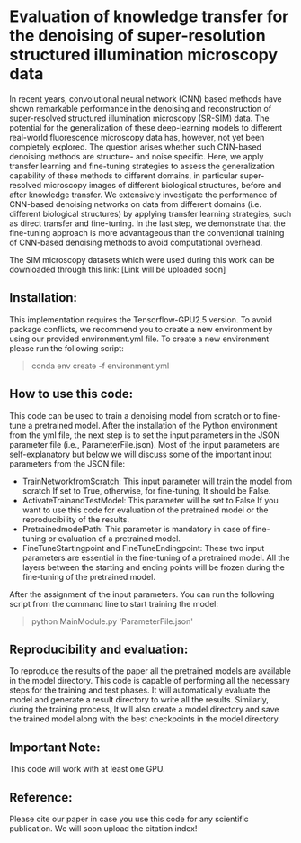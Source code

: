 # Evaluation of knowledge transfer for the denoising of super-resolution structured illumination microscopy data

In recent years, convolutional neural network (CNN) based methods have shown remarkable performance in the denoising and reconstruction of super-resolved structured illumination microscopy (SR-SIM) data. The potential for the generalization of these deep-learning models to different real-world fluorescence microscopy data has, however, not yet been completely explored. The question arises whether such CNN-based denoising methods are structure- and noise specific. Here, we apply transfer learning and fine-tuning strategies to assess the generalization capability of these methods to different domains, in particular super-resolved microscopy images of different biological structures, before and after knowledge transfer. We extensively investigate the performance of CNN-based denoising networks on data from different domains (i.e. different biological structures) by applying transfer learning strategies, such as direct transfer and fine-tuning. In the last step, we demonstrate that the fine-tuning approach is more advantageous than the conventional training of CNN-based denoising methods to avoid computational overhead.

The SIM microscopy datasets which were used during this work can be downloaded through this link: [Link will be uploaded soon]  

## Installation:

This implementation requires the Tensorflow-GPU2.5 version. To avoid package conflicts, we recommend you to create a new environment by using our provided environment.yml file. To create a new environment please run the following script:

>  conda env create -f environment.yml

## How to use this code:

This code can be used to train a denoising model from scratch or to fine-tune a pretrained model. After the installation of the Python environment from the yml file, the next step is to set the input parameters in the JSON parameter file (i.e., ParameterFile.json). Most of the input parameters are self-explanatory but below we will discuss some of the important input parameters from the JSON file:

- TrainNetworkfromScratch: This input parameter will train the model from scratch If set to True, otherwise, for fine-tuning, It should be False.
- ActivateTrainandTestModel: This parameter will be set to False If you want to use this code for evaluation of the pretrained model or the reproducibility of the results.
- PretrainedmodelPath: This parameter is mandatory in case of fine-tuning or evaluation of a pretrained model.
- FineTuneStartingpoint and FineTuneEndingpoint: These two input parameters are essential in the fine-tuning of a pretrained model. All the layers between the starting and ending points will be frozen during the fine-tuning of the pretrained model.

After the assignment of the input parameters. You can run the following script from the command line to start training the model:

> python MainModule.py 'ParameterFile.json'

## Reproducibility and evaluation:

To reproduce the results of the paper all the pretrained models are available in the model directory. This code is capable of performing all the necessary steps for the training and test phases. It will automatically evaluate the model and generate a result directory to write all the results. Similarly, during the training process, It will also create a model directory and save the trained model along with the best checkpoints in the model directory.   

## Important Note:

This code will work with at least one GPU.

## Reference:

Please cite our paper in case you use this code for any scientific publication. We will soon upload the citation index!




